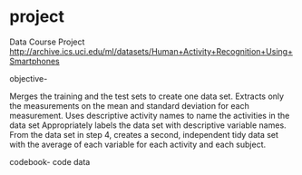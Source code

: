 # project
Data Course Project
http://archive.ics.uci.edu/ml/datasets/Human+Activity+Recognition+Using+Smartphones


objective-

Merges the training and the test sets to create one data set.
Extracts only the measurements on the mean and standard deviation for each measurement.
Uses descriptive activity names to name the activities in the data set
Appropriately labels the data set with descriptive variable names.
From the data set in step 4, creates a second, independent tidy data set with the average of each variable for each activity and each subject.

codebook- code data
